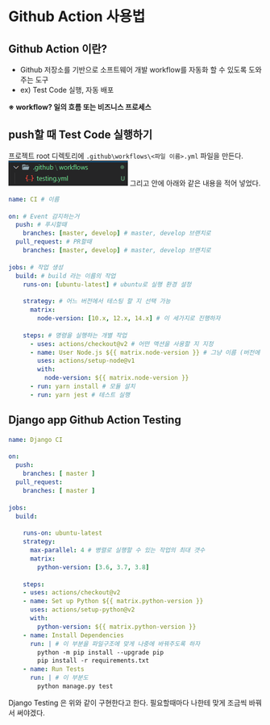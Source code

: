 # Github Action 사용법

## Github Action 이란?
- Github 저장소를 기반으로 소프트웨어 개발 workflow를 자동화 할 수 있도록 도와주는 도구 
- ex) Test Code 실행, 자동 배포
  
**※ workflow? 일의 흐름 또는 비즈니스 프로세스**

## push할 때 Test Code 실행하기
프로젝트 root 디렉토리에 `.github\workflows\<파일 이름>.yml` 파일을 만든다.
![how-to-use-github-action-01](../images/how-to-use-github-action-01.png)
그리고 안에 아래와 같은 내용을 적어 넣었다.
```yml
name: CI # 이름

on: # Event 감지하는거
  push: # 푸시할때
    branches: [master, develop] # master, develop 브랜치로
  pull_request: # PR할때
    branches: [master, develop] # master, develop 브랜치로

jobs: # 작업 생성
  build: # build 라는 이름의 작업
    runs-on: [ubuntu-latest] # ubuntu로 실행 환경 설정

    strategy: # 어느 버전에서 테스팅 할 지 선택 가능
      matrix:
        node-version: [10.x, 12.x, 14.x] # 이 세가지로 진행하자

    steps: # 명령을 실행하는 개별 작업
      - uses: actions/checkout@v2 # 어떤 액션을 사용할 지 지정
      - name: User Node.js ${{ matrix.node-version }} # 그냥 이름 (버전에 따라 다르게 나오게 했다)
        uses: actions/setup-node@v1
        with:
          node-version: ${{ matrix.node-version }}
      - run: yarn install # 모듈 설치
      - run: yarn jest # 테스트 실행
```

## Django app Github Action Testing
```yml
name: Django CI

on:
  push:
    branches: [ master ]
  pull_request:
    branches: [ master ]

jobs:
  build:

    runs-on: ubuntu-latest
    strategy:
      max-parallel: 4 # 병렬로 실행할 수 있는 작업의 최대 갯수
      matrix:
        python-version: [3.6, 3.7, 3.8]

    steps:
    - uses: actions/checkout@v2
    - name: Set up Python ${{ matrix.python-version }}
      uses: actions/setup-python@v2
      with:
        python-version: ${{ matrix.python-version }}
    - name: Install Dependencies
      run: | # 이 부분을 파일구조에 맞게 나중에 바꿔주도록 하자
        python -m pip install --upgrade pip
        pip install -r requirements.txt 
    - name: Run Tests
      run: | # 이 부분도
        python manage.py test

```

Django Testing 은 위와 같이 구현한다고 한다. 필요할때마다 나한테 맞게 조금씩 바꿔서 써야겠다.